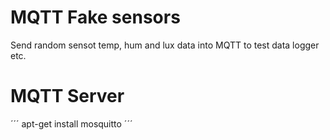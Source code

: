 # MQTT Fake sensors

Send random sensot temp, hum and lux data into MQTT to test data logger etc.

# MQTT Server
´´´
apt-get install mosquitto
´´´